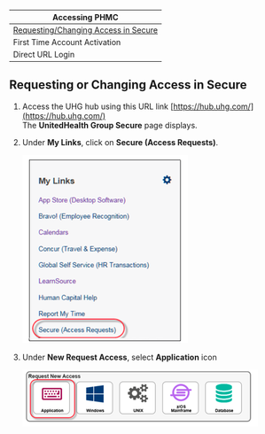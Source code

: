    Accessing PHMC                      | 
   -------------------------------------|
  [Requesting/Changing Access in Secure](https://github.com/MichelleDelRio/phmc-userguide/edit/main/Accessing-PHMC/Request-or-Change-Access.md) | 
  First Time Account Activation        | 
  Direct URL Login                     |   

     
## Requesting or Changing Access in Secure

1. Access the UHG hub using this URL link [https://hub.uhg.com/](https://hub.uhg.com/) \
   The **UnitedHealth Group Secure** page displays.
   
2. Under **My Links**, click on **Secure (Access Requests)**.
    
    ![UHG page, My links](/userguide-images/uhg_page.png)
    
3. Under **New Request Access**, select **Application** icon

   ![New Request Access, Application](/userguide-images/request_application.png)


